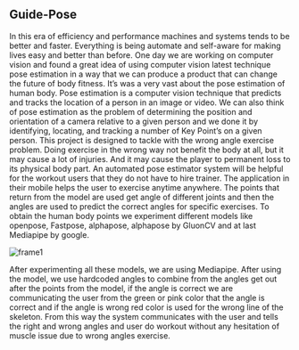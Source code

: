 ## Guide-Pose
In this era of efficiency and performance machines and systems tends to be better and faster.
Everything is being automate and self-aware for making lives easy and better than before. One
day we are working on computer vision and found a great idea of using computer vision latest
technique pose estimation in a way that we can produce a product that can change the future of
body fitness. It’s was a very vast about the pose estimation of human body. Pose estimation is a
computer vision technique that predicts and tracks the location of a person in an image or video.
We can also think of pose estimation as the problem of determining the position and orientation
of a camera relative to a given person and we done it by identifying, locating, and tracking a
number of Key Point’s on a given person. This project is designed to tackle with the wrong angle
exercise problem. Doing exercise in the wrong way not benefit the body at all, but it may cause
a lot of injuries. And it may cause the player to permanent loss to its physical body part. 
An automated pose estimator system will be helpful for the workout users that they do not have to
hire trainer. The application in their mobile helps the user to exercise anytime anywhere. The
points that return from the model are used get angle of different joints and then the angles are
used to predict the correct angles for specific exercises. To obtain the human body points we
experiment different models like openpose, Fastpose, alphapose, alphapose by GluonCV and at
last Mediapipe by google.

![frame1](https://user-images.githubusercontent.com/42820866/132999497-ae65335c-dedc-46a4-ae5d-0956176f8a0e.jpg)

After experimenting all these models, we are using Mediapipe. After
using the model, we use hardcoded angles to combine from the angles get out after the points
from the model, if the angle is correct we are communicating the user from the green or pink
color that the angle is correct and if the angle is wrong red color is used for the wrong line of the
skeleton. From this way the system communicates with the user and tells the right and wrong
angles and user do workout without any hesitation of muscle issue due to wrong angles exercise.



